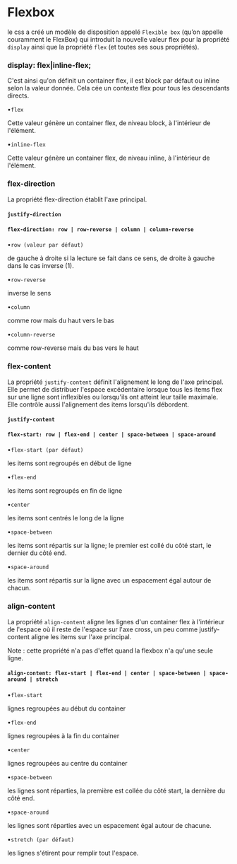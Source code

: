 #  Flexbox

 le css a créé un modèle de disposition appelé `Flexible box` (qu’on appelle couramment le FlexBox) qui introduit la nouvelle valeur flex pour la propriété `display` ainsi que la propriété `flex` (et toutes ses sous propriétés).
 
  ###  display: flex|inline-flex;
     
C'est ainsi qu'on définit un container flex, il est block par défaut ou inline selon la valeur donnée. Cela cée un contexte flex pour tous les descendants directs.


•`flex` 
 
 Cette valeur génère un container flex, de niveau block, à l'intérieur de l'élément.

•`inline-flex` 

 Cette valeur génère un container flex, de niveau inline, à l'intérieur de l'élément.
     
### flex-direction
 
 La propriété flex-direction établit l'axe principal.
 
#### `justify-direction`
 
#### `flex-direction: row | row-reverse | column | column-reverse`
 
•`row (valeur par défaut)`

  de gauche à droite si la lecture se fait dans ce sens, de droite à gauche dans le cas inverse (1).
 
 •`row-reverse` 
 
 inverse le sens
 
 •`column` 
  
  comme row mais du haut vers le bas
 
 •`column-reverse` 
  
  comme row-reverse mais du bas vers le haut
           
 
### flex-content
 
 La propriété `justify-content` définit l'alignement le long de l'axe principal. Elle permet de distribuer l'espace excédentaire lorsque tous les items flex sur une ligne sont inflexibles ou lorsqu'ils ont atteint leur taille maximale. Elle contrôle aussi l'alignement des items lorsqu'ils débordent.
 
 
#### `justify-content`
 
#### `flex-start: row | flex-end | center | space-between | space-around` 

 
 •`flex-start (par défaut) `
 
 les items sont regroupés en début de ligne
 
 •`flex-end` 
  
  les items sont regroupés en fin de ligne
 
 •`center` 
  
  les items sont centrés le long de la ligne
 
 •`space-between` 
  
  les items sont répartis sur la ligne; le premier est collé du côté start, le dernier du côté end.
 
 •`space-around` 
  
  les items sont répartis sur la ligne avec un espacement égal autour de chacun.
          
   
### align-content
   
   La propriété `align-content` aligne les lignes d'un container flex à l'intérieur de l'espace où il reste de l'espace sur l'axe cross, un peu comme justify-content aligne les items sur l'axe principal.
   
   Note : cette propriété n'a pas d'effet quand la flexbox n'a qu'une seule ligne.
   
#### `align-content: flex-start | flex-end | center | space-between | space-around | stretch`
   
   •`flex-start` 
    
   lignes regroupées au début du container
  
  •`flex-end` 
  
  lignes regroupées à la fin du container
  
   •`center` 
    
   lignes regroupées au centre du container
  
   •`space-between` 
   
  les lignes sont réparties, la première est collée du côté start, la dernière du côté end.
  
   •`space-around` 
    
   les lignes sont réparties avec un espacement égal autour de chacune.
  
   •`stretch (par défaut)` 
    
   les lignes s'étirent pour remplir tout l'espace.       